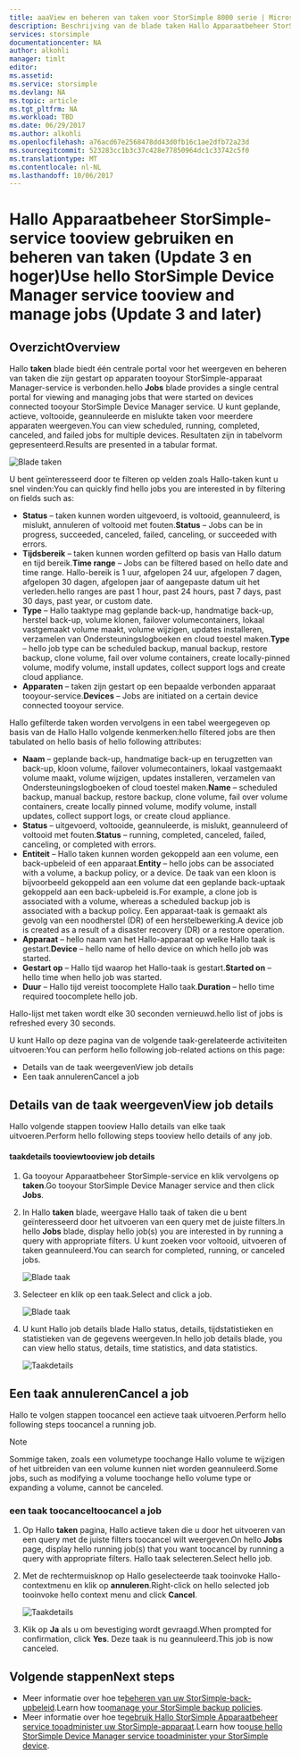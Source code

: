 ```yaml
---
title: aaaView en beheren van taken voor StorSimple 8000 serie | Microsoft Docs
description: Beschrijving van de blade taken Hallo Apparaatbeheer StorSimple-service en hoe toouse het tootrack recente, huidige en geplande back-uptaken.
services: storsimple
documentationcenter: NA
author: alkohli
manager: timlt
editor: 
ms.assetid: 
ms.service: storsimple
ms.devlang: NA
ms.topic: article
ms.tgt_pltfrm: NA
ms.workload: TBD
ms.date: 06/29/2017
ms.author: alkohli
ms.openlocfilehash: a76acd67e2568478dd43d0fb16c1ae2dfb72a23d
ms.sourcegitcommit: 523283cc1b3c37c428e77850964dc1c33742c5f0
ms.translationtype: MT
ms.contentlocale: nl-NL
ms.lasthandoff: 10/06/2017
---
```

# <a name="use-hello-storsimple-device-manager-service-tooview-and-manage-jobs-update-3-and-later"></a><span data-ttu-id="a352e-103">Hallo Apparaatbeheer StorSimple-service tooview gebruiken en beheren van taken (Update 3 en hoger)</span><span class="sxs-lookup"><span data-stu-id="a352e-103">Use hello StorSimple Device Manager service tooview and manage jobs (Update 3 and later)</span></span>

## <a name="overview"></a><span data-ttu-id="a352e-104">Overzicht</span><span class="sxs-lookup"><span data-stu-id="a352e-104">Overview</span></span>
<span data-ttu-id="a352e-105">Hallo **taken** blade biedt één centrale portal voor het weergeven en beheren van taken die zijn gestart op apparaten tooyour StorSimple-apparaat Manager-service is verbonden.</span><span class="sxs-lookup"><span data-stu-id="a352e-105">hello **Jobs** blade provides a single central portal for viewing and managing jobs that were started on devices connected tooyour StorSimple Device Manager service.</span></span> <span data-ttu-id="a352e-106">U kunt geplande, actieve, voltooide, geannuleerde en mislukte taken voor meerdere apparaten weergeven.</span><span class="sxs-lookup"><span data-stu-id="a352e-106">You can view scheduled, running, completed, canceled, and failed jobs for multiple devices.</span></span> <span data-ttu-id="a352e-107">Resultaten zijn in tabelvorm gepresenteerd.</span><span class="sxs-lookup"><span data-stu-id="a352e-107">Results are presented in a tabular format.</span></span>

![Blade taken](./media/storsimple-8000-manage-jobs-u2/jobs1.png)

<span data-ttu-id="a352e-109">U bent geïnteresseerd door te filteren op velden zoals Hallo-taken kunt u snel vinden:</span><span class="sxs-lookup"><span data-stu-id="a352e-109">You can quickly find hello jobs you are interested in by filtering on fields such as:</span></span>

* <span data-ttu-id="a352e-110">**Status** – taken kunnen worden uitgevoerd, is voltooid, geannuleerd, is mislukt, annuleren of voltooid met fouten.</span><span class="sxs-lookup"><span data-stu-id="a352e-110">**Status** – Jobs can be in progress, succeeded, canceled, failed, canceling, or succeeded with errors.</span></span>
* <span data-ttu-id="a352e-111">**Tijdsbereik** – taken kunnen worden gefilterd op basis van Hallo datum en tijd bereik.</span><span class="sxs-lookup"><span data-stu-id="a352e-111">**Time range** – Jobs can be filtered based on hello date and time range.</span></span> <span data-ttu-id="a352e-112">Hallo-bereik is 1 uur, afgelopen 24 uur, afgelopen 7 dagen, afgelopen 30 dagen, afgelopen jaar of aangepaste datum uit het verleden.</span><span class="sxs-lookup"><span data-stu-id="a352e-112">hello ranges are past 1 hour, past 24 hours, past 7 days, past 30 days, past year, or custom date.</span></span>
* <span data-ttu-id="a352e-113">**Type** – Hallo taaktype mag geplande back-up, handmatige back-up, herstel back-up, volume klonen, failover volumecontainers, lokaal vastgemaakt volume maakt, volume wijzigen, updates installeren, verzamelen van Ondersteuningslogboeken en cloud toestel maken.</span><span class="sxs-lookup"><span data-stu-id="a352e-113">**Type** – hello job type can be scheduled backup, manual backup, restore backup, clone volume, fail over volume containers, create locally-pinned volume, modify volume, install updates, collect support logs and create cloud appliance.</span></span>
* <span data-ttu-id="a352e-114">**Apparaten** – taken zijn gestart op een bepaalde verbonden apparaat tooyour-service.</span><span class="sxs-lookup"><span data-stu-id="a352e-114">**Devices** – Jobs are initiated on a certain device connected tooyour service.</span></span>
  
<span data-ttu-id="a352e-115">Hallo gefilterde taken worden vervolgens in een tabel weergegeven op basis van de Hallo Hallo volgende kenmerken:</span><span class="sxs-lookup"><span data-stu-id="a352e-115">hello filtered jobs are then tabulated on hello basis of hello following attributes:</span></span>
  
* <span data-ttu-id="a352e-116">**Naam** – geplande back-up, handmatige back-up en terugzetten van back-up, kloon volume, failover volumecontainers, lokaal vastgemaakt volume maakt, volume wijzigen, updates installeren, verzamelen van Ondersteuningslogboeken of cloud toestel maken.</span><span class="sxs-lookup"><span data-stu-id="a352e-116">**Name** – scheduled backup, manual backup, restore backup, clone volume, fail over volume containers, create locally pinned volume, modify volume, install updates, collect support logs, or create cloud appliance.</span></span>
* <span data-ttu-id="a352e-117">**Status** – uitgevoerd, voltooide, geannuleerde, is mislukt, geannuleerd of voltooid met fouten.</span><span class="sxs-lookup"><span data-stu-id="a352e-117">**Status** – running, completed, canceled, failed, canceling, or completed with errors.</span></span>
* <span data-ttu-id="a352e-118">**Entiteit** – Hallo taken kunnen worden gekoppeld aan een volume, een back-upbeleid of een apparaat.</span><span class="sxs-lookup"><span data-stu-id="a352e-118">**Entity** – hello jobs can be associated with a volume, a backup policy, or a device.</span></span> <span data-ttu-id="a352e-119">De taak van een kloon is bijvoorbeeld gekoppeld aan een volume dat een geplande back-uptaak gekoppeld aan een back-upbeleid is.</span><span class="sxs-lookup"><span data-stu-id="a352e-119">For example, a clone job is associated with a volume, whereas a scheduled backup job is associated with a backup policy.</span></span> <span data-ttu-id="a352e-120">Een apparaat-taak is gemaakt als gevolg van een noodherstel (DR) of een herstelbewerking.</span><span class="sxs-lookup"><span data-stu-id="a352e-120">A device job is created as a result of a disaster recovery (DR) or a restore operation.</span></span>
* <span data-ttu-id="a352e-121">**Apparaat** – hello naam van het Hallo-apparaat op welke Hallo taak is gestart.</span><span class="sxs-lookup"><span data-stu-id="a352e-121">**Device** – hello name of hello device on which hello job was started.</span></span>
* <span data-ttu-id="a352e-122">**Gestart op** – Hallo tijd waarop het Hallo-taak is gestart.</span><span class="sxs-lookup"><span data-stu-id="a352e-122">**Started on** – hello time when hello job was started.</span></span>
* <span data-ttu-id="a352e-123">**Duur** – Hallo tijd vereist toocomplete Hallo taak.</span><span class="sxs-lookup"><span data-stu-id="a352e-123">**Duration** – hello time required toocomplete hello job.</span></span>

<span data-ttu-id="a352e-124">Hallo-lijst met taken wordt elke 30 seconden vernieuwd.</span><span class="sxs-lookup"><span data-stu-id="a352e-124">hello list of jobs is refreshed every 30 seconds.</span></span>

<span data-ttu-id="a352e-125">U kunt Hallo op deze pagina van de volgende taak-gerelateerde activiteiten uitvoeren:</span><span class="sxs-lookup"><span data-stu-id="a352e-125">You can perform hello following job-related actions on this page:</span></span>

* <span data-ttu-id="a352e-126">Details van de taak weergeven</span><span class="sxs-lookup"><span data-stu-id="a352e-126">View job details</span></span>
* <span data-ttu-id="a352e-127">Een taak annuleren</span><span class="sxs-lookup"><span data-stu-id="a352e-127">Cancel a job</span></span>

## <a name="view-job-details"></a><span data-ttu-id="a352e-128">Details van de taak weergeven</span><span class="sxs-lookup"><span data-stu-id="a352e-128">View job details</span></span>
<span data-ttu-id="a352e-129">Hallo volgende stappen tooview Hallo details van elke taak uitvoeren.</span><span class="sxs-lookup"><span data-stu-id="a352e-129">Perform hello following steps tooview hello details of any job.</span></span>

#### <a name="tooview-job-details"></a><span data-ttu-id="a352e-130">taakdetails tooview</span><span class="sxs-lookup"><span data-stu-id="a352e-130">tooview job details</span></span>
1. <span data-ttu-id="a352e-131">Ga tooyour Apparaatbeheer StorSimple-service en klik vervolgens op **taken**.</span><span class="sxs-lookup"><span data-stu-id="a352e-131">Go tooyour StorSimple Device Manager service and then click **Jobs**.</span></span>

2. <span data-ttu-id="a352e-132">In Hallo **taken** blade, weergave Hallo taak of taken die u bent geïnteresseerd door het uitvoeren van een query met de juiste filters.</span><span class="sxs-lookup"><span data-stu-id="a352e-132">In hello **Jobs** blade, display hello job(s) you are interested in by running a query with appropriate filters.</span></span> <span data-ttu-id="a352e-133">U kunt zoeken voor voltooid, uitvoeren of taken geannuleerd.</span><span class="sxs-lookup"><span data-stu-id="a352e-133">You can search for completed, running, or canceled jobs.</span></span>

    ![Blade taak](./media/storsimple-8000-manage-jobs-u2/jobs1.png)

2. <span data-ttu-id="a352e-135">Selecteer en klik op een taak.</span><span class="sxs-lookup"><span data-stu-id="a352e-135">Select and click a job.</span></span>

    ![Blade taak](./media/storsimple-8000-manage-jobs-u2/jobs3.png)

3. <span data-ttu-id="a352e-137">U kunt Hallo job details blade Hallo status, details, tijdstatistieken en statistieken van de gegevens weergeven.</span><span class="sxs-lookup"><span data-stu-id="a352e-137">In hello job details blade, you can view hello status, details, time statistics, and data statistics.</span></span>
   
    ![Taakdetails](./media/storsimple-8000-manage-jobs-u2/jobs4.png)

## <a name="cancel-a-job"></a><span data-ttu-id="a352e-139">Een taak annuleren</span><span class="sxs-lookup"><span data-stu-id="a352e-139">Cancel a job</span></span>
<span data-ttu-id="a352e-140">Hallo te volgen stappen toocancel een actieve taak uitvoeren.</span><span class="sxs-lookup"><span data-stu-id="a352e-140">Perform hello following steps toocancel a running job.</span></span>

> [!NOTE]
> <span data-ttu-id="a352e-141">Sommige taken, zoals een volumetype toochange Hallo volume te wijzigen of het uitbreiden van een volume kunnen niet worden geannuleerd.</span><span class="sxs-lookup"><span data-stu-id="a352e-141">Some jobs, such as modifying a volume toochange hello volume type or expanding a volume, cannot be canceled.</span></span>


### <a name="toocancel-a-job"></a><span data-ttu-id="a352e-142">een taak toocancel</span><span class="sxs-lookup"><span data-stu-id="a352e-142">toocancel a job</span></span>
1. <span data-ttu-id="a352e-143">Op Hallo **taken** pagina, Hallo actieve taken die u door het uitvoeren van een query met de juiste filters toocancel wilt weergeven.</span><span class="sxs-lookup"><span data-stu-id="a352e-143">On hello **Jobs** page, display hello running job(s) that you want toocancel by running a query with appropriate filters.</span></span> <span data-ttu-id="a352e-144">Hallo taak selecteren.</span><span class="sxs-lookup"><span data-stu-id="a352e-144">Select hello job.</span></span>

2. <span data-ttu-id="a352e-145">Met de rechtermuisknop op Hallo geselecteerde taak tooinvoke Hallo-contextmenu en klik op **annuleren**.</span><span class="sxs-lookup"><span data-stu-id="a352e-145">Right-click on hello selected job tooinvoke hello context menu and click **Cancel**.</span></span>

    ![Taakdetails](./media/storsimple-8000-manage-jobs-u2/jobs2.png)

3. <span data-ttu-id="a352e-147">Klik op **Ja** als u om bevestiging wordt gevraagd.</span><span class="sxs-lookup"><span data-stu-id="a352e-147">When prompted for confirmation, click **Yes**.</span></span> <span data-ttu-id="a352e-148">Deze taak is nu geannuleerd.</span><span class="sxs-lookup"><span data-stu-id="a352e-148">This job is now canceled.</span></span>

## <a name="next-steps"></a><span data-ttu-id="a352e-149">Volgende stappen</span><span class="sxs-lookup"><span data-stu-id="a352e-149">Next steps</span></span>
* <span data-ttu-id="a352e-150">Meer informatie over hoe te[beheren van uw StorSimple-back-upbeleid](storsimple-8000-manage-backup-policies-u2.md).</span><span class="sxs-lookup"><span data-stu-id="a352e-150">Learn how too[manage your StorSimple backup policies](storsimple-8000-manage-backup-policies-u2.md).</span></span>
* <span data-ttu-id="a352e-151">Meer informatie over hoe te[gebruik Hallo StorSimple Apparaatbeheer service tooadminister uw StorSimple-apparaat](storsimple-8000-manager-service-administration.md).</span><span class="sxs-lookup"><span data-stu-id="a352e-151">Learn how too[use hello StorSimple Device Manager service tooadminister your StorSimple device](storsimple-8000-manager-service-administration.md).</span></span>

